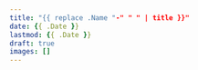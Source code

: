 ```yaml
---
title: "{{ replace .Name "-" " " | title }}"
date: {{ .Date }}
lastmod: {{ .Date }}
draft: true
images: []
---
```

